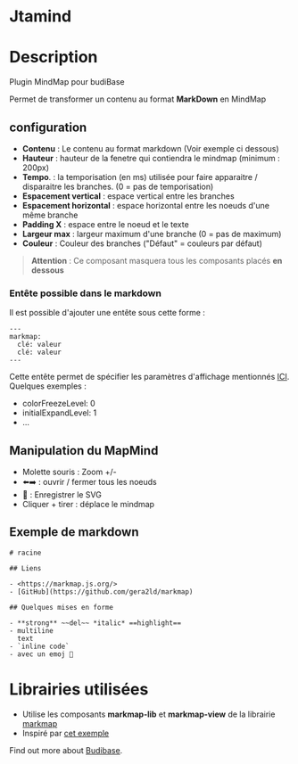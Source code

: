 # Jtamind

# Description
Plugin MindMap pour budiBase

Permet de transformer un contenu au format **MarkDown** en MindMap

## configuration

- **Contenu** : Le contenu au format markdown (Voir exemple ci dessous)
- **Hauteur** : hauteur de la fenetre qui contiendra le mindmap (minimum : 200px)
- **Tempo**. : la temporisation (en ms) utilisée pour faire apparaitre / disparaitre les branches. (0 = pas de temporisation)
- **Espacement vertical** : espace vertical entre les branches 
- **Espacement horizontal** : espace horizontal entre les noeuds d'une même branche
- **Padding X** : espace entre le noeud et le texte
- **Largeur max** : largeur maximum d'une branche (0 = pas de maximum)
- **Couleur** : Couleur des branches ("Défaut" = couleurs par défaut)

> **Attention** : Ce composant masquera tous les composants placés **en dessous**

### Entête possible dans le markdown

Il est possible d'ajouter une entête sous cette forme : 
```
---
markmap:
  clé: valeur
  clé: valeur
---
```
Cette entête permet de spécifier les paramètres d'affichage mentionnés [ICI](https://markmap.js.org/docs/json-options). Quelques exemples : 
- colorFreezeLevel: 0
- initialExpandLevel: 1
- ...

## Manipulation du MapMind

- Molette souris : Zoom +/-
- ⬅️➡️ : ouvrir / fermer tous les noeuds
- 💾 : Enregistrer le SVG
- Cliquer + tirer : déplace le mindmap

## Exemple de markdown

```
# racine

## Liens

- <https://markmap.js.org/>
- [GitHub](https://github.com/gera2ld/markmap)

## Quelques mises en forme

- **strong** ~~del~~ *italic* ==highlight==
- multiline
  text
- `inline code`
- avec un emoj 🔶
```

# Librairies utilisées

- Utilise les composants **markmap-lib** et **markmap-view** de la librairie [markmap](https://markmap.js.org/docs/markmap) 
- Inspiré par [cet exemple](https://svelte.dev/repl/9499dbcf3f3240e4af42e38ab19cc9ea?version=3.47.0)

Find out more about [Budibase](https://github.com/Budibase/budibase).
